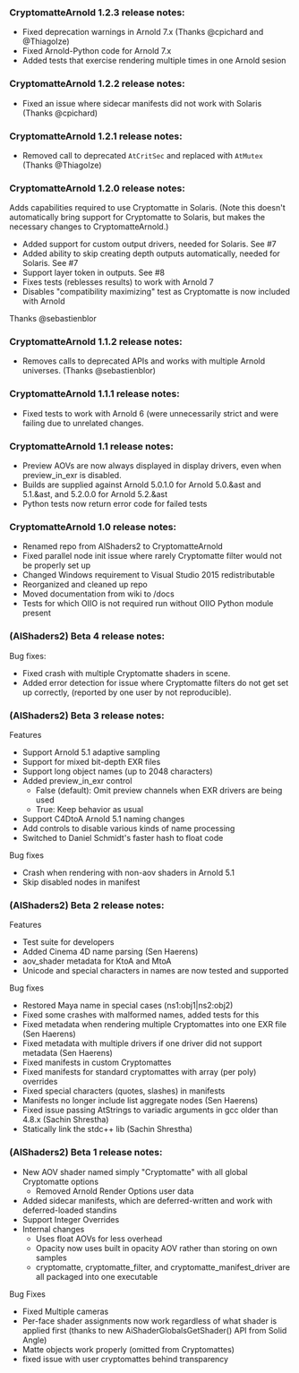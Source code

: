 ### CryptomatteArnold 1.2.3 release notes: 

* Fixed deprecation warnings in Arnold 7.x (Thanks @cpichard and @ThiagoIze)
* Fixed Arnold-Python code for Arnold 7.x 
* Added tests that exercise rendering multiple times in one Arnold sesion

### CryptomatteArnold 1.2.2 release notes: 

* Fixed an issue where sidecar manifests did not work with Solaris (Thanks @cpichard)

### CryptomatteArnold 1.2.1 release notes: 

* Removed call to deprecated `AtCritSec` and replaced with `AtMutex` (Thanks @ThiagoIze)

### CryptomatteArnold 1.2.0 release notes: 

Adds capabilities required to use Cryptomatte in Solaris. (Note this doesn't automatically bring support for Cryptomatte to Solaris, but makes the necessary changes to CryptomatteArnold.)

* Added support for custom output drivers, needed for Solaris.  See #7
* Added ability to skip creating depth outputs automatically, needed for Solaris. See #7
* Support layer token in outputs. See #8
* Fixes tests (reblesses results) to work with Arnold 7
* Disables "compatibility maximizing" test as Cryptomatte is now included with Arnold

Thanks @sebastienblor

### CryptomatteArnold 1.1.2 release notes: 

* Removes calls to deprecated APIs and works with multiple Arnold universes. (Thanks @sebastienblor)

### CryptomatteArnold 1.1.1 release notes: 

* Fixed tests to work with Arnold 6 (were unnecessarily strict and were failing due to unrelated changes. 

### CryptomatteArnold 1.1 release notes: 

* Preview AOVs are now always displayed in display drivers, even when preview_in_exr is disabled. 
* Builds are supplied against Arnold 5.0.1.0 for Arnold 5.0.&ast and 5.1.&ast, and 5.2.0.0 for Arnold 5.2.&ast
* Python tests now return error code for failed tests

### CryptomatteArnold 1.0 release notes: 

* Renamed repo from AlShaders2 to CryptomatteArnold
* Fixed parallel node init issue where rarely Cryptomatte filter would not be properly set up
* Changed Windows requirement to Visual Studio 2015 redistributable
* Reorganized and cleaned up repo
* Moved documentation from wiki to /docs
* Tests for which OIIO is not required run without OIIO Python module present

### (AlShaders2) Beta 4 release notes: 

Bug fixes:
* Fixed crash with multiple Cryptomatte shaders in scene. 
* Added error detection for issue where Cryptomatte filters do not get set up correctly, (reported by one user by not reproducible). 

### (AlShaders2) Beta 3 release notes:

Features
* Support Arnold 5.1 adaptive sampling
* Support for mixed bit-depth EXR files
* Support long object names (up to 2048 characters)
* Added preview_in_exr control
  * False (default): Omit preview channels when EXR drivers are being used
  * True: Keep behavior as usual
* Support C4DtoA Arnold 5.1 naming changes
* Add controls to disable various kinds of name processing
* Switched to Daniel Schmidt's faster hash to float code

Bug fixes
* Crash when rendering with non-aov shaders in Arnold 5.1
* Skip disabled nodes in manifest

### (AlShaders2) Beta 2 release notes:

Features
* Test suite for developers
* Added Cinema 4D name parsing (Sen Haerens)
* aov_shader metadata for KtoA and MtoA
* Unicode and special characters in names are now tested and supported

Bug fixes
* Restored Maya name in special cases (ns1:obj1|ns2:obj2)
* Fixed some crashes with malformed names, added tests for this
* Fixed metadata when rendering multiple Cryptomattes into one EXR file (Sen Haerens)
* Fixed metadata with multiple drivers if one driver did not support metadata (Sen Haerens)
* Fixed manifests in custom Cryptomattes
* Fixed manifests for standard cryptomattes with array (per poly) overrides 
* Fixed special characters (quotes, slashes) in manifests
* Manifests no longer include list aggregate nodes (Sen Haerens)
* Fixed issue passing AtStrings to variadic arguments in gcc older than 4.8.x (Sachin Shrestha)
* Statically link the stdc++ lib (Sachin Shrestha)

### (AlShaders2) Beta 1 release notes:

* New AOV shader named simply "Cryptomatte" with all global Cryptomatte options
  * Removed Arnold Render Options user data
* Added sidecar manifests, which are deferred-written and work with deferred-loaded standins
* Support Integer Overrides
* Internal changes
  * Uses float AOVs for less overhead
  * Opacity now uses built in opacity AOV rather than storing on own samples
  * cryptomatte, cryptomatte_filter, and cryptomatte_manifest_driver are all packaged into one executable

Bug Fixes
* Fixed Multiple cameras
* Per-face shader assignments now work regardless of what shader is applied first (thanks to new AiShaderGlobalsGetShader() API from Solid Angle)
* Matte objects work properly (omitted from Cryptomattes)
* fixed issue with user cryptomattes behind transparency

